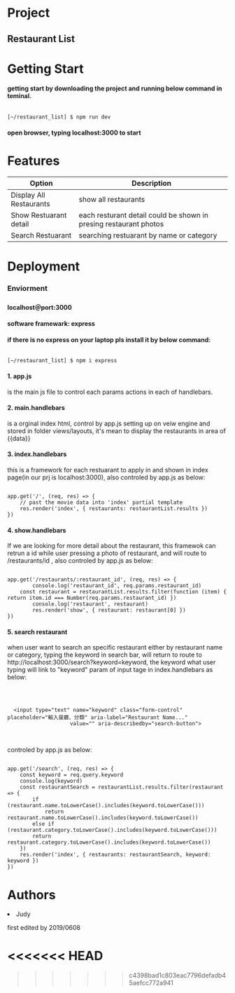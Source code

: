 # Project
<h2>Restaurant List</h2>

# Getting Start
<h4>getting start by downloading the project and running below command in teminal.</h4>
<pre><code>
[~/restaurant_list] $ npm run dev
</pre></code>
<h4>open browser, typing localhost:3000 to start </h4>

# Features
<table>
<thead>
<tr>
<th>Option</th>
<th>Description</th>
</tr>
</thead>
<tbody>
<tr>
<td>Display All Restaurants </td>
<td>show all restaurants</td>
</tr>
<tr>
<td>Show Restuarant detail </td>
<td>each resturant detail could be shown in presing restaurant photos</td>
</tr>
<tr>
<td>Search Restuarant</td>
<td>searching restuarant by name or category</td>
</tr>
</tbody>
</table>

# Deployment
<h3>Enviorment<h3>
<h4>localhost＠port:3000</h4>
<h4>software framewark: express</h4>
<h4>if there is no express on your laptop pls install it by below command:</h4>
<pre><code>
[~/restaurant_list] $ npm i express
</pre></code>	
  <p><h4>1. app.js</h4></p> <p>is the main js file to control each params actions in each of handlebars.</p>
  <p><h4>2. main.handlebars</h4></p> <p>is a orginal index html, control by app.js setting up on veiw engine and stored in folder       views/layouts, it's mean to display the restaurants in area of {{data}} </p>
  <p><h4>3. index.handlebars</h4></p> <p>this is a framework for each restuarant to apply in and shown in index page(in our prj is localhost:3000), also controled by app.js as below:  </p>
<pre><code>
app.get('/', (req, res) => {
	// past the movie data into 'index' partial template
	res.render('index', { restaurants: restaurantList.results })
})
</code></pre> 

<p><h4>4. show.handlebars</h4></p> <p>If we are looking for more detail about the restaurant, this framewok can retrun a id while user pressing a photo of restaurant, and will route to /restaurants/id , also controled by app.js as below:  </p>
<pre><code>
app.get('/restaurants/:restaurant_id', (req, res) => {
		console.log('restaurant_id', req.params.restaurant_id)
	const restaurant = restaurantList.results.filter(function (item) { return item.id === Number(req.params.restaurant_id) })
		console.log('restaurant', restaurant)
		res.render('show', { restaurant: restaurant[0] })
})
</code></pre> 

<p><h4>5. search restaurant</h4></p> <p> when user want to search an specific restaurant either by restaurant name or category, typing the keyword in search bar, will return to route to http://localhost:3000/search?keyword=keyword, the keyword what user typing will link to "keyword" param of input tage in index.handlebars as below:</P>
<pre>  
			
      <input type="text" name="keyword" class="form-control" placeholder="輸入餐廳、分類" aria-label="Restaurant Name..."
						value="" aria-describedby="search-button">
</pre>  
  
 <p>controled by app.js as below:  </p>
  <pre><code>
app.get('/search', (req, res) => {
	const keyword = req.query.keyword
	console.log(keyword)
	const restaurantSearch = restaurantList.results.filter(restaurant => {
		if (restaurant.name.toLowerCase().includes(keyword.toLowerCase()))
			return restaurant.name.toLowerCase().includes(keyword.toLowerCase())
		else if (restaurant.category.toLowerCase().includes(keyword.toLowerCase())) 
		return restaurant.category.toLowerCase().includes(keyword.toLowerCase()) 
	})
	res.render('index', { restaurants: restaurantSearch, keyword: keyword })
})
</code></pre> 

# Authors
  <li>Judy</li> <p>first edited by 2019/0608</p>

<<<<<<< HEAD
=======

>>>>>>> c4398bad1c803eac7796defadb45aefcc772a941
